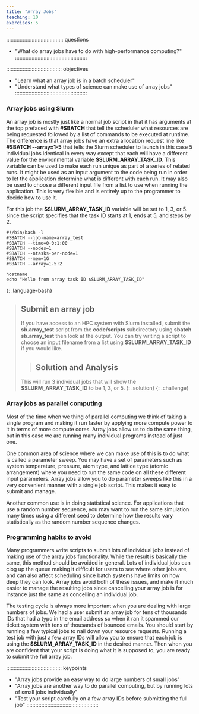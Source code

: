 ```yaml
---
title: "Array Jobs"
teaching: 10
exercises: 5
---
```


:::::::::::::::::::::::::::::::::::::: questions
- "What do array jobs have to do with high-performance computing?"
::::::::::::::::::::::::::::::::::::::::::::::::

::::::::::::::::::::::::::::::::::::: objectives
- "Learn what an array job is in a batch scheduler"
- "Understand what types of science can make use of array jobs"
::::::::::::::::::::::::::::::::::::::::::::::::

### Array jobs using Slurm

An array job is mostly just like a normal job script in that it
has arguments at the top prefaced with **#SBATCH** that tell the
scheduler what resources are being requested followed by a list of
commands to be executed at runtime.
The difference is that array jobs have an extra allocation request
line like **#SBATCH --array=1-5** that tells the Slurm scheduler
to launch in this case 5 individual jobs identical in every way
except that each will have a different value for the environmental 
variable **$SLURM_ARRAY_TASK_ID**.
This variable can be used to make each run unique as part of a series
of related runs.
It might be used as an input argument to the code being run in order
to let the application determine what is different with each run.
It may also be used to choose a different input file from a list
to use when running the application.
This is very flexible and is entirely up to the programmer to decide
how to use it.

For this job the 
**$SLURM_ARRAY_TASK_ID** variable will be set to 1, 3, or 5.
since the script specifies that the task ID starts at 1,
ends at 5, and steps by 2.

~~~
#!/bin/bash -l
#SBATCH --job-name=array_test
#SBATCH --time=0-0:1:00
#SBATCH --nodes=1
#SBATCH --ntasks-per-node=1
#SBATCH --mem=1G
#SBATCH --array=1-5:2

hostname
echo "Hello from array task ID $SLURM_ARRAY_TASK_ID"
~~~
{: .language-bash}


> ## Submit an array job
> If you have access to an HPC system with Slurm installed,
> submit the **sb.array_test** script from the **code/scripts**
> subdirectory using **sbatch sb.array_test** then look at the
> output.
> You can try writing a script to choose an input filename from
> a list using **$SLURM_ARRAY_TASK_ID** if you would like.
>  > ## Solution and Analysis
> This will run 3 individual jobs that will show the
> **$SLURM_ARRAY_TASK_ID** to be 1, 3, or 5.
> {: .solution}
{: .challenge}


### Array jobs as parallel computing

Most of the time when we thing of parallel computing we think
of taking a single program and making it run faster by applying
more compute power to it in terms of more compute cores.
Array jobs allow us to do the same thing, but in this case we are
running many individual programs instead of just one.

One common area of science where we can make use of this is
to do what is called a parameter sweep.
You may have a set of parameters such as system temperature,
pressure, atom type, and lattice type (atomic arrangement)
where you need to run the same code on all these different
input parameters.
Array jobs allow you to do parameter sweeps like this in a very
convenient manner with a single job script.
This makes it easy to submit and manage.

Another common use is in doing statistical science.
For applications that use a random number sequence,
you may want to run the same simulation many times
using a different seed to determine how the results
vary statistically as the random number sequence changes.

### Programming habits to avoid

Many programmers write scripts to submit lots of individual jobs instead
of making use of the array jobs functionality.
While the result is basically the same, this method should be 
avoided in general.
Lots of individual jobs can clog up the queue making it difficult
for users to see where other jobs are, and can also affect
scheduling since batch systems have limits on how deep they
can look.
Array jobs avoid both of these issues, and make it much easier
to manage the resulting jobs since cancelling your array job
is for instance just the same as concelling an individual job.

The testing cycle is always more important when you are dealing
with large numbers of jobs.
We had a user submit an array job for tens of thousands IDs
that had a typo in the email address so when it ran it
spammed our ticket system with tens of thousands of bounced
emails.
You should start by running a few typical jobs to nail down your
resource requests.
Running a test job with just a few array IDs will allow you to 
ensure that each job is using the **$SLURM_ARRAY_TASK_ID**
in the desired manner.
Then when you are confident that your script is doing what it is
supposed to, you are ready to submit the full array job.

::::::::::::::::::::::::::::::::::::: keypoints
- "Array jobs provide an easy way to do large numbers of small jobs"
- "Array jobs are another way to do parallel computing, but by running
lots of small jobs individually"
- "Test your script carefully on a few array IDs before submitting the full job"
::::::::::::::::::::::::::::::::::::::::::::::::

